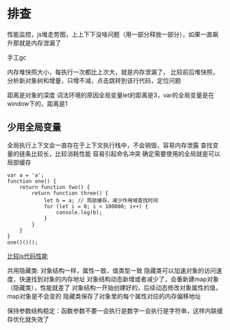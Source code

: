 

# 排查
性能监控，js堆走势图，上上下下没啥问题（用一部分释放一部分），如果一直飙升那就是内存泄漏了

手工gc


内存堆快照大小，每执行一次都比上次大，就是内存泄漏了，
比较前后堆快照，分析新对象树和增量，只增不减，点击跳转到该行代码，定位问题

距离是对象的深度
词法环境的原因全局变量let的距离是3，var的全局变量是在window下的，距离是1

## 少用全局变量
全局执行上下文会一直存在于上下文执行栈中，不会销毁，容易内存泄露
查找变量的链条比较长，比较消耗性能
容易引起命名冲突
确定需要使用的全局就是可以局部缓存
```
var a = 'a';
function one() {
    return function two() {
        return function three() {
            let b = a; // 局部缓存，减少作用域查找时间
            for (let i = 0; i < 100000; i++) {
                console.log(b);
            }
        }
    }
}
one()()();
```

[比较js代码性能](https://jsbench.me/)


共用隐藏类: 对象结构一样，属性一致，值类型一致
隐藏类可以加速对象的访问速度，快速找到对象的内存地址
对象结构动态新增或者减少了，会重新建map对象（隐藏类），性能就差了
对象结构一开始创建好的，后续动态修改对象属性的值，map对象是不会变的
隐藏类保存了对象里的每个属性对应的内存偏移地址


保持参数结构稳定：函数参数不要一会执行是数字一会执行是字符串，这样内联缓存优化就失效了

